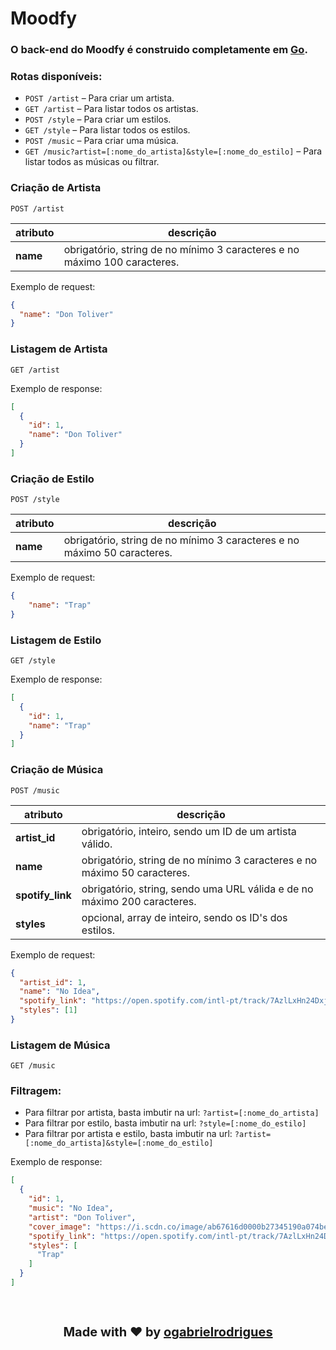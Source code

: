 # Moodfy
### O back-end do Moodfy é construido completamente em [Go](https://go.dev/).

### Rotas disponíveis:
- `POST /artist` – Para criar um artista.
- `GET /artist` – Para listar todos os artistas.
- `POST /style` – Para criar um estilos.
- `GET /style` – Para listar todos os estilos.
- `POST /music` – Para criar uma música.
- `GET /music?artist=[:nome_do_artista]&style=[:nome_do_estilo]` – Para listar todos as músicas ou filtrar.

### Criação de Artista
`POST /artist`

| atributo | descrição |
| --- | --- |
| **name** | obrigatório, string de no mínimo 3 caracteres e no máximo 100 caracteres. |

Exemplo de request:
```json
{
  "name": "Don Toliver"
}
```

### Listagem de Artista
`GET /artist`

Exemplo de response:
```json
[
  {
    "id": 1,
    "name": "Don Toliver"
  }
]
```

### Criação de Estilo
`POST /style`

| atributo | descrição |
| --- | --- |
| **name** | obrigatório, string de no mínimo 3 caracteres e no máximo 50 caracteres. |

Exemplo de request:
```json
{
    "name": "Trap"
}
```

### Listagem de Estilo
`GET /style`

Exemplo de response:
```json
[
  {
    "id": 1,
    "name": "Trap"
  }
]
```

### Criação de Música
`POST /music`

| atributo | descrição |
| --- | --- |
| **artist_id** | obrigatório, inteiro, sendo um ID de um artista válido. |
| **name** | obrigatório, string de no mínimo 3 caracteres e no máximo 50 caracteres. |
| **spotify_link** | obrigatório, string, sendo uma URL válida e de no máximo 200 caracteres. |
| **styles** | opcional, array de inteiro, sendo os ID's dos estilos. |

Exemplo de request:
```json
{
  "artist_id": 1,
  "name": "No Idea",
  "spotify_link": "https://open.spotify.com/intl-pt/track/7AzlLxHn24DxjgQX73F9fU?si=b5a6e2cffec9405b",
  "styles": [1]
}
```

### Listagem de Música
`GET /music`

### Filtragem:
 - Para filtrar por artista, basta imbutir na url: `?artist=[:nome_do_artista]`
 - Para filtrar por estilo, basta imbutir na url: `?style=[:nome_do_estilo]`
 - Para filtrar por artista e estilo, basta imbutir na url: `?artist=[:nome_do_artista]&style=[:nome_do_estilo]`

Exemplo de response:
```json
[
  {
    "id": 1,
    "music": "No Idea",
    "artist": "Don Toliver",
    "cover_image": "https://i.scdn.co/image/ab67616d0000b27345190a074bef3e8ce868b60c",
    "spotify_link": "https://open.spotify.com/intl-pt/track/7AzlLxHn24DxjgQX73F9fU?si=b5a6e2cffec9405b",
    "styles": [
      "Trap"
    ]
  }
]
```

<br>
<h3 align="center" style="font-size: 20px; text-decoration:none;">Made with ❤️ by <a href="https://github.com/ogabrielrodrigues">ogabrielrodrigues</a></h3>
